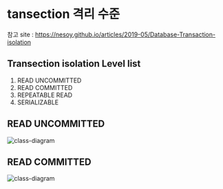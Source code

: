 # tansection 격리 수준
참고 site : https://nesoy.github.io/articles/2019-05/Database-Transaction-isolation

## Transection isolation Level list
1. READ UNCOMMITTED
2. READ COMMITTED 
3. REPEATABLE READ
4. SERIALIZABLE

## READ UNCOMMITTED
![class-diagram](http://www.plantuml.com/plantuml/proxy?src=https://raw.githubusercontent.com/hundong2/plantUML/master/umlfile/test1.puml)

## READ COMMITTED
![class-diagram](http://www.plantuml.com/plantuml/proxy?src=https://raw.githubusercontent.com/hundong2/plantUML/master/umlfile/readcommitted.puml)

